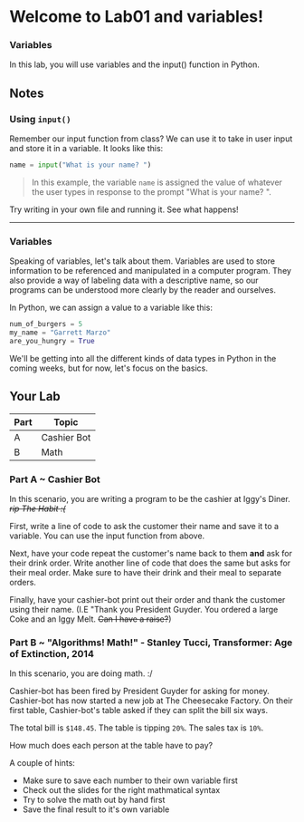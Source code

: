 # Welcome to Lab01 and variables!

### Variables

In this lab, you will use variables and the input() function in Python.

## Notes 
### Using `input()`

Remember our input function from class? We can use it to take in user input and store it in a variable. It looks like this:

```python
name = input("What is your name? ")
```

>In this example, the variable `name` is assigned the value of whatever the user types in response to the prompt "What is your name? ".

Try writing in your own file and running it. See what happens!

--- 

### Variables

Speaking of variables, let's talk about them. Variables are used to store information to be referenced and manipulated in a computer program. They also provide a way of labeling data with a descriptive name, so our programs can be understood more clearly by the reader and ourselves.

In Python, we can assign a value to a variable like this:

```python
num_of_burgers = 5
my_name = "Garrett Marzo"
are_you_hungry = True
```

We'll be getting into all the different kinds of data types in Python in the coming weeks, but for now, let's focus on the basics.


## Your Lab

|Part | Topic |
| --- | --- |
|A | Cashier Bot|
|B  | Math | 

### Part A ~ **Cashier Bot**

In this scenario, you are writing a program to be the cashier at Iggy's Diner. ~~*rip The Habit :\(*~~

First, write a line of code to ask the customer their name and save it to a variable. You can use the input function from above.

Next, have your code repeat the customer's name back to them **and** ask for their drink order. Write another line of code that does the same but asks for their meal order. Make sure to have their drink and their meal to separate orders.

Finally, have your cashier-bot print out their order and thank the customer using their name. (I.E "Thank you President Guyder. You ordered a large Coke and an Iggy Melt. ~~Can I have a raise?~~)

### Part B ~ **"Algorithms! Math!" - Stanley Tucci, Transformer: Age of Extinction, 2014**

In this scenario, you are doing math. :/

Cashier-bot has been fired by President Guyder for asking for money. Cashier-bot has now started a new job at The Cheesecake Factory. On their first table, Cashier-bot's table asked if they can split the bill six ways. 

The total bill is `$148.45`. The table is tipping `20%`. The sales tax is `10%`. 

How much does each person at the table have to pay?

A couple of hints: 
- Make sure to save each number to their own variable first
- Check out the slides for the right mathmatical syntax
- Try to solve the math out by hand first
- Save the final result to it's own variable


